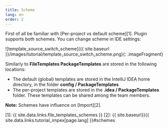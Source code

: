 ```yaml
---
title: Scheme
lang: en
order: 2
---
```


First of all be familiar with [Per-project vs default scheme][1]. Plugin supports both schemes. You can change scheme in IDE settings:

![template_source_switch_scheme]({{ site.baseurl }}/images/tutorial/template_source_switch_scheme.png){: .imageFragment}

Similarly to **FileTemplates PackageTemplates** are stored in the following locations:

* The default (global) templates are stored in the IntelliJ IDEA home directory, in the folder **config / PackageTemplates**
* The per-project templates are stored in the **.idea / PackageTemplates** folder. These templates can be shared among the team members.

**Note:** Schemes have influence on [Import][2].

[1]: {{ site.data.links.file_templates_schemes }}
[2]: {{ site.baseurl}}{{ site.data.links.tutorial_impex[page.lang] }}#schemes